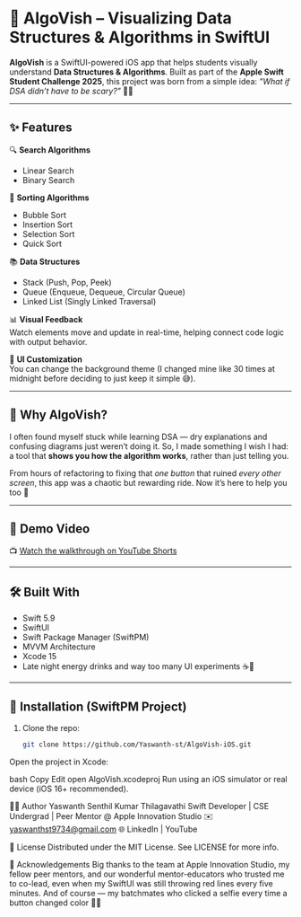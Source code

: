 # 📱 AlgoVish – Visualizing Data Structures & Algorithms in SwiftUI

**AlgoVish** is a SwiftUI-powered iOS app that helps students visually understand **Data Structures & Algorithms**. Built as part of the **Apple Swift Student Challenge 2025**, this project was born from a simple idea: _"What if DSA didn’t have to be scary?"_ 🧠💡

---

## ✨ Features

🔍 **Search Algorithms**  
- Linear Search  
- Binary Search  

🔄 **Sorting Algorithms**  
- Bubble Sort  
- Insertion Sort  
- Selection Sort  
- Quick Sort  

📚 **Data Structures**  
- Stack (Push, Pop, Peek)  
- Queue (Enqueue, Dequeue, Circular Queue)  
- Linked List (Singly Linked Traversal)

📊 **Visual Feedback**  
Watch elements move and update in real-time, helping connect code logic with output behavior.

🎨 **UI Customization**  
You can change the background theme (I changed mine like 30 times at midnight before deciding to just keep it simple 😅).

---

## 🧠 Why AlgoVish?

I often found myself stuck while learning DSA — dry explanations and confusing diagrams just weren’t doing it. So, I made something I wish I had: a tool that **shows you how the algorithm works**, rather than just telling you.

From hours of refactoring to fixing that *one button* that ruined *every other screen*, this app was a chaotic but rewarding ride. Now it’s here to help you too 🚀

---

## 🎥 Demo Video

📺 [Watch the walkthrough on YouTube Shorts](https://youtube.com/shorts/QClyYCEV6Sk?feature=share)

---

## 🛠 Built With

- Swift 5.9  
- SwiftUI  
- Swift Package Manager (SwiftPM)  
- MVVM Architecture  
- Xcode 15  
- Late night energy drinks and way too many UI experiments ☕️🎨

---

## 📂 Installation (SwiftPM Project)

1. Clone the repo:
   ```bash
   git clone https://github.com/Yaswanth-st/AlgoVish-iOS.git
Open the project in Xcode:

bash
Copy
Edit
open AlgoVish.xcodeproj
Run using an iOS simulator or real device (iOS 16+ recommended).

👨‍💻 Author
Yaswanth Senthil Kumar Thilagavathi
Swift Developer | CSE Undergrad | Peer Mentor @ Apple Innovation Studio
✉️ yaswanthst9734@gmail.com
🌐 LinkedIn | YouTube

📄 License
Distributed under the MIT License. See LICENSE for more info.

🙌 Acknowledgements
Big thanks to the team at Apple Innovation Studio, my fellow peer mentors, and our wonderful mentor-educators who trusted me to co-lead, even when my SwiftUI was still throwing red lines every five minutes. And of course — my batchmates who clicked a selfie every time a button changed color 📸😂
